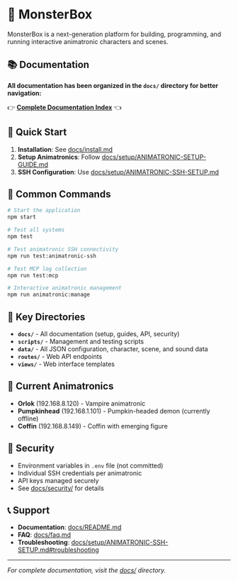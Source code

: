 # 🎃 MonsterBox

MonsterBox is a next-generation platform for building, programming, and running interactive animatronic characters and scenes.

## 📚 Documentation

**All documentation has been organized in the `docs/` directory for better navigation:**

👉 **[Complete Documentation Index](docs/README.md)** 👈

## 🚀 Quick Start

1. **Installation**: See [docs/install.md](docs/install.md)
2. **Setup Animatronics**: Follow [docs/setup/ANIMATRONIC-SETUP-GUIDE.md](docs/setup/ANIMATRONIC-SETUP-GUIDE.md)
3. **SSH Configuration**: Use [docs/setup/ANIMATRONIC-SSH-SETUP.md](docs/setup/ANIMATRONIC-SSH-SETUP.md)

## 🔧 Common Commands

```bash
# Start the application
npm start

# Test all systems
npm test

# Test animatronic SSH connectivity
npm run test:animatronic-ssh

# Test MCP log collection
npm run test:mcp

# Interactive animatronic management
npm run animatronic:manage
```

## 📁 Key Directories

- **`docs/`** - All documentation (setup, guides, API, security)
- **`scripts/`** - Management and testing scripts
- **`data/`** - All JSON configuration, character, scene, and sound data
- **`routes/`** - Web API endpoints
- **`views/`** - Web interface templates

## 🎯 Current Animatronics

- **Orlok** (192.168.8.120) - Vampire animatronic
- **Pumpkinhead** (192.168.1.101) - Pumpkin-headed demon (currently offline)
- **Coffin** (192.168.8.149) - Coffin with emerging figure

## 🔐 Security

- Environment variables in `.env` file (not committed)
- Individual SSH credentials per animatronic
- API keys managed securely
- See [docs/security/](docs/security/) for details

## 📞 Support

- **Documentation**: [docs/README.md](docs/README.md)
- **FAQ**: [docs/faq.md](docs/faq.md)
- **Troubleshooting**: [docs/setup/ANIMATRONIC-SSH-SETUP.md#troubleshooting](docs/setup/ANIMATRONIC-SSH-SETUP.md#troubleshooting)

---

*For complete documentation, visit the [docs/](docs/) directory.*

